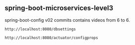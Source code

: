 ## spring-boot-microservices-level3
spring-boot-config
v02  commits contains videos from 6 to 6.

```
http://localhost:8080/dbsettings
```
```
http://localhost:8080/actuator/configprops
```
